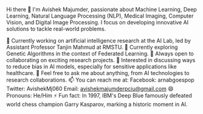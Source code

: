 Hi there 👋
I'm Avishek Majumder, passionate about Machine Learning, Deep Learning, Natural Language Processing (NLP), Medical Imaging, Computer Vision, and Digital Image Processing. I focus on developing innovative AI solutions to tackle real-world problems.

🔭 Currently working on artificial intelligence research at the AI Lab, led by Assistant Professor Tanjin Mahmud at RMSTU.
🌱 Currently exploring Genetic Algorithms in the context of Federated Learning.
👯 Always open to collaborating on exciting research projects.
🤔 Interested in discussing ways to reduce bias in AI models, especially for sensitive applications like healthcare.
💬 Feel free to ask me about anything, from AI technologies to research collaborations.
📫 You can reach me at:
Facebook: arnabgoespop
Twitter: AvishekMj060
Email: avishekmajumderpciu@gmail.com
😄 Pronouns: He/Him
⚡ Fun fact: In 1997, IBM's Deep Blue famously defeated world chess champion Garry Kasparov, marking a historic moment in AI.

